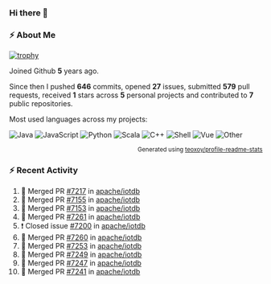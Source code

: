 ### Hi there 👋

### :zap: About Me

[![trophy](https://github-profile-trophy.vercel.app/?username=HTHou&theme=onedark)](https://github.com/ryo-ma/github-profile-trophy)
   
Joined Github **5** years ago.

Since then I pushed **646** commits, opened **27** issues, submitted **579** pull requests, received **1** stars across **5** personal projects and contributed to **7** public repositories.

Most used languages across my projects:

![Java](https://img.shields.io/static/v1?style=flat-square&label=%E2%A0%80&color=555&labelColor=%23b07219&message=Java%EF%B8%B194.4%25)
![JavaScript](https://img.shields.io/static/v1?style=flat-square&label=%E2%A0%80&color=555&labelColor=%23f1e05a&message=JavaScript%EF%B8%B11.4%25)
![Python](https://img.shields.io/static/v1?style=flat-square&label=%E2%A0%80&color=555&labelColor=%233572A5&message=Python%EF%B8%B10.7%25)
![Scala](https://img.shields.io/static/v1?style=flat-square&label=%E2%A0%80&color=555&labelColor=%23c22d40&message=Scala%EF%B8%B10.6%25)
![C++](https://img.shields.io/static/v1?style=flat-square&label=%E2%A0%80&color=555&labelColor=%23f34b7d&message=C%2B%2B%EF%B8%B10.6%25)
![Shell](https://img.shields.io/static/v1?style=flat-square&label=%E2%A0%80&color=555&labelColor=%2389e051&message=Shell%EF%B8%B10.4%25)
![Vue](https://img.shields.io/static/v1?style=flat-square&label=%E2%A0%80&color=555&labelColor=%2341b883&message=Vue%EF%B8%B10.3%25)
![Other](https://img.shields.io/static/v1?style=flat-square&label=%E2%A0%80&color=555&labelColor=%23ededed&message=Other%EF%B8%B11.2%25)

<p align="right"><sub>Generated using <a href="https://github.com/marketplace/actions/profile-readme-stats">teoxoy/profile-readme-stats</a></sub></p>


<!--![](https://github.com/HTHou/HTHou/blob/output/github-contribution-grid-snake.svg)-->

<!--![Haonan Hou's github stats](https://github-readme-stats.vercel.app/api?username=HTHou&count_private=true&show_icons=true&theme=onedark)-->

<!--![Haonan Hou's wakatime stats](https://github-readme-stats.vercel.app/api/wakatime?username=HTHou&layout=compact&theme=onedark)-->

<!--![Top Langs](https://github-readme-stats.vercel.app/api/top-langs/?username=HTHou&theme=onedark&layout=compact)-->

### :zap: Recent Activity
<!--START_SECTION:activity-->
1. 🎉 Merged PR [#7217](https://github.com/apache/iotdb/pull/7217) in [apache/iotdb](https://github.com/apache/iotdb)
2. 🎉 Merged PR [#7155](https://github.com/apache/iotdb/pull/7155) in [apache/iotdb](https://github.com/apache/iotdb)
3. 🎉 Merged PR [#7153](https://github.com/apache/iotdb/pull/7153) in [apache/iotdb](https://github.com/apache/iotdb)
4. 🎉 Merged PR [#7261](https://github.com/apache/iotdb/pull/7261) in [apache/iotdb](https://github.com/apache/iotdb)
5. ❗️ Closed issue [#7200](https://github.com/apache/iotdb/issues/7200) in [apache/iotdb](https://github.com/apache/iotdb)
6. 🎉 Merged PR [#7260](https://github.com/apache/iotdb/pull/7260) in [apache/iotdb](https://github.com/apache/iotdb)
7. 🎉 Merged PR [#7253](https://github.com/apache/iotdb/pull/7253) in [apache/iotdb](https://github.com/apache/iotdb)
8. 🎉 Merged PR [#7249](https://github.com/apache/iotdb/pull/7249) in [apache/iotdb](https://github.com/apache/iotdb)
9. 🎉 Merged PR [#7247](https://github.com/apache/iotdb/pull/7247) in [apache/iotdb](https://github.com/apache/iotdb)
10. 🎉 Merged PR [#7241](https://github.com/apache/iotdb/pull/7241) in [apache/iotdb](https://github.com/apache/iotdb)
<!--END_SECTION:activity-->

<!--
**HTHou/HTHou** is a ✨ _special_ ✨ repository because its `README.md` (this file) appears on your GitHub profile.

Here are some ideas to get you started:

- 🔭 I’m currently working on ...
- 🌱 I’m currently learning ...
- 👯 I’m looking to collaborate on ...
- 🤔 I’m looking for help with ...
- 💬 Ask me about ...
- 📫 How to reach me: ...
- 😄 Pronouns: ...
- ⚡ Fun fact: ...
-->
